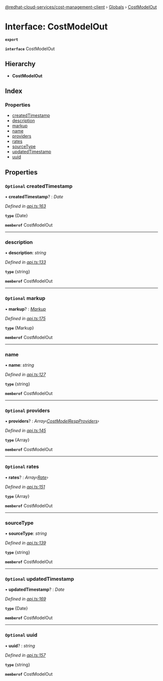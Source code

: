 [@redhat-cloud-services/cost-management-client](../README.md) › [Globals](../globals.md) › [CostModelOut](costmodelout.md)

# Interface: CostModelOut

**`export`** 

**`interface`** CostModelOut

## Hierarchy

* **CostModelOut**

## Index

### Properties

* [createdTimestamp](costmodelout.md#optional-createdtimestamp)
* [description](costmodelout.md#description)
* [markup](costmodelout.md#optional-markup)
* [name](costmodelout.md#name)
* [providers](costmodelout.md#optional-providers)
* [rates](costmodelout.md#optional-rates)
* [sourceType](costmodelout.md#sourcetype)
* [updatedTimestamp](costmodelout.md#optional-updatedtimestamp)
* [uuid](costmodelout.md#optional-uuid)

## Properties

### `Optional` createdTimestamp

• **createdTimestamp**? : *Date*

*Defined in [api.ts:163](https://github.com/RedHatInsights/javascript-clients/blob/master/packages/cost-management/api.ts#L163)*

**`type`** {Date}

**`memberof`** CostModelOut

___

###  description

• **description**: *string*

*Defined in [api.ts:133](https://github.com/RedHatInsights/javascript-clients/blob/master/packages/cost-management/api.ts#L133)*

**`type`** {string}

**`memberof`** CostModelOut

___

### `Optional` markup

• **markup**? : *[Markup](../modules/markup.md)*

*Defined in [api.ts:175](https://github.com/RedHatInsights/javascript-clients/blob/master/packages/cost-management/api.ts#L175)*

**`type`** {Markup}

**`memberof`** CostModelOut

___

###  name

• **name**: *string*

*Defined in [api.ts:127](https://github.com/RedHatInsights/javascript-clients/blob/master/packages/cost-management/api.ts#L127)*

**`type`** {string}

**`memberof`** CostModelOut

___

### `Optional` providers

• **providers**? : *Array‹[CostModelRespProviders](costmodelrespproviders.md)›*

*Defined in [api.ts:145](https://github.com/RedHatInsights/javascript-clients/blob/master/packages/cost-management/api.ts#L145)*

**`type`** {Array<CostModelRespProviders>}

**`memberof`** CostModelOut

___

### `Optional` rates

• **rates**? : *Array‹[Rate](rate.md)›*

*Defined in [api.ts:151](https://github.com/RedHatInsights/javascript-clients/blob/master/packages/cost-management/api.ts#L151)*

**`type`** {Array<Rate>}

**`memberof`** CostModelOut

___

###  sourceType

• **sourceType**: *string*

*Defined in [api.ts:139](https://github.com/RedHatInsights/javascript-clients/blob/master/packages/cost-management/api.ts#L139)*

**`type`** {string}

**`memberof`** CostModelOut

___

### `Optional` updatedTimestamp

• **updatedTimestamp**? : *Date*

*Defined in [api.ts:169](https://github.com/RedHatInsights/javascript-clients/blob/master/packages/cost-management/api.ts#L169)*

**`type`** {Date}

**`memberof`** CostModelOut

___

### `Optional` uuid

• **uuid**? : *string*

*Defined in [api.ts:157](https://github.com/RedHatInsights/javascript-clients/blob/master/packages/cost-management/api.ts#L157)*

**`type`** {string}

**`memberof`** CostModelOut
